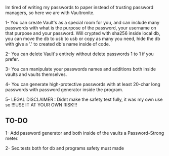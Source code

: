 Im tired of writing my passwords to paper instead of trusting password managers, so here we are with Vaultronite.

1- You can create Vault's as a special room for you, and can include many passwords with what is the purpose of the password, your username on that purpose and your password. Will crypted with sha256 inside local db, you can move the db to usb to usb or copy as many you need, hide the db with give a '.' to created db's name inside of code.

2- You can delete Vault's entirely without delete passwords 1 to 1 if you prefer.

3- You can manipulate your passwords names and additions both inside vaults and vaults themselves.

4- You can generate high-protective passwords with at least 20-char long passwords with password generator inside the program.

5- LEGAL DISCLAIMER : Didnt make the safety test fully, it was my own use so !!!USE IT AT YOUR OWN RISK!!!

## TO-DO

1- Add password generator and both inside of the vaults a Password-Strong meter.

2- Sec.tests both for db and programs safety must made
